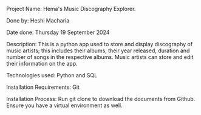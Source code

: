 Project Name: Hema's Music Discography Explorer.

Done by: Heshi Macharia

Date done: Thursday 19 September 2024

Description: This is a python app used to store and display discography of music artists; this includes their albums, their year released, duration and number of songs in the respective albums. Music artists can store and edit their information on the app.

Technologies used: Python and SQL

Installation Requirements: Git

Installation Process: Run git clone to download the documents from Github. Ensure you have a virtual environment as well.

